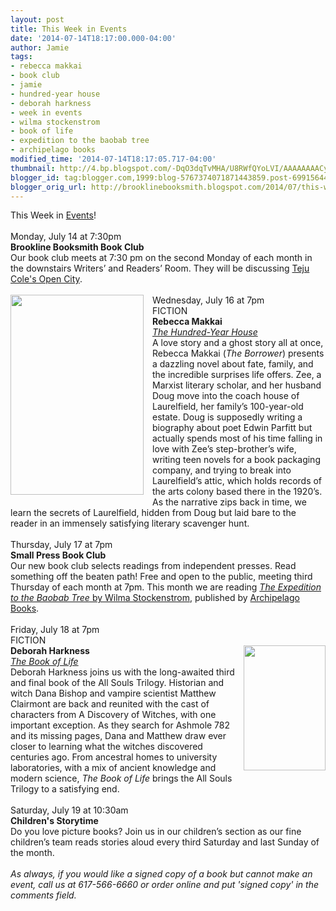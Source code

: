 ```yaml
---
layout: post
title: This Week in Events
date: '2014-07-14T18:17:00.000-04:00'
author: Jamie
tags:
- rebecca makkai
- book club
- jamie
- hundred-year house
- deborah harkness
- week in events
- wilma stockenstrom
- book of life
- expedition to the baobab tree
- archipelago books
modified_time: '2014-07-14T18:17:05.717-04:00'
thumbnail: http://4.bp.blogspot.com/-DqO3dqTvMHA/U8RWfQYoLVI/AAAAAAAACyk/rtD1i_BaE9E/s72-c/9780525426684.jpg
blogger_id: tag:blogger.com,1999:blog-5767374071871443859.post-6991564477018354188
blogger_orig_url: http://brooklinebooksmith.blogspot.com/2014/07/this-week-in-events.html
---
```


<div>This Week in <a href="http://www.brooklinebooksmith.com/events/MainEvent.html" target="_blank">Events</a>!</div><div><br /></div><div><div>Monday, July 14 at 7:30pm</div><div><strong>Brookline Booksmith Book Club</strong></div><div>Our book club meets at 7:30 pm on the second Monday of each month in the  downstairs Writers’ and Readers’ Room. They will be discussing <a href="http://www.brooklinebooksmith-shop.com/book/%5Bmodel%5D-24" target="_blank">Teju Cole's Open City</a>.&nbsp;</div></div><div><br /></div><div><a href="http://4.bp.blogspot.com/-DqO3dqTvMHA/U8RWfQYoLVI/AAAAAAAACyk/rtD1i_BaE9E/s1600/9780525426684.jpg" imageanchor="1" style="clear: left; float: left; margin-bottom: 1em; margin-right: 1em;"><img border="0" src="http://4.bp.blogspot.com/-DqO3dqTvMHA/U8RWfQYoLVI/AAAAAAAACyk/rtD1i_BaE9E/s1600/9780525426684.jpg" height="320" width="213" /></a>Wednesday, July 16 at 7pm</div><div>FICTION</div><div><strong>Rebecca Makkai</strong></div><div><em><a href="http://www.brooklinebooksmith-shop.com/event/rebecca-makkai-hundred-year-house-0" target="_blank">The Hundred-Year House</a></em></div><div>A love story and a ghost story all at once, Rebecca Makkai (<em>The  Borrower</em>) presents a dazzling novel about fate, family, and the incredible  surprises life offers. Zee, a Marxist literary scholar, and her husband Doug  move into the coach house of Laurelfield, her family’s 100-year-old estate. Doug  is supposedly writing a biography about poet Edwin Parfitt but actually spends  most of his time falling in love with Zee’s step-brother’s wife, writing teen  novels for a book packaging company, and trying to break into Laurelfield’s  attic, which holds records of the arts colony based there in the 1920’s. As the  narrative zips back in time, we learn the secrets of Laurelfield, hidden from  Doug but laid bare to the reader in an immensely satisfying literary scavenger  hunt.</div><div>&nbsp;</div><div>Thursday, July 17 at 7pm</div><div><strong>Small Press Book Club</strong></div><div>Our new book club selects readings from independent presses. Read something  off the beaten path! Free and open to the public, meeting third Thursday of each  month at 7pm. This month we are reading <a href="http://www.brooklinebooksmith-shop.com/event/small-press-book-club-9" target="_blank"><i>The Expedition to the Baobab Tree</i>&nbsp;by Wilma Stockenstrom</a>, published by <a href="http://archipelagobooks.org/" target="_blank">Archipelago Books</a>.&nbsp;</div><div>&nbsp;</div><div>Friday, July 18 at 7pm</div><div>FICTION</div><div><a href="http://1.bp.blogspot.com/-15QI6JBOvbk/U8RWiOdTsHI/AAAAAAAACys/_bgXXOyCRzU/s1600/978book+of+life.jpg" imageanchor="1" style="clear: right; float: right; margin-bottom: 1em; margin-left: 1em;"><img border="0" src="http://1.bp.blogspot.com/-15QI6JBOvbk/U8RWiOdTsHI/AAAAAAAACys/_bgXXOyCRzU/s1600/978book+of+life.jpg" height="200" width="131" /></a><strong>Deborah Harkness</strong></div><div><em><a href="http://www.brooklinebooksmith-shop.com/event/deborah-harkness-book-life" target="_blank">The Book of Life</a></em></div><div>Deborah Harkness joins us with the long-awaited third and final book of the  All Souls Trilogy. Historian and witch Dana Bishop and vampire scientist Matthew  Clairmont are back and reunited with the cast of characters from A Discovery of  Witches, with one important exception. As they search for Ashmole 782 and its  missing pages, Dana and Matthew draw ever closer to learning what the witches  discovered centuries ago. From ancestral homes to university laboratories, with  a mix of ancient knowledge and modern science, <em>The Book of Life</em> brings  the All Souls Trilogy to a satisfying end.</div><br /><div><div>Saturday, July 19 at 10:30am</div><div><strong>Children's Storytime</strong></div><div>Do you love picture books? Join us in our children’s section as our fine  children’s team reads stories aloud every third Saturday and last Sunday of the  month.</div></div><div><br /></div><div><i>As always, if you would like a signed copy of a book but cannot make an event, call us at 617-566-6660 or order online and put 'signed copy' in the comments field.</i></div>